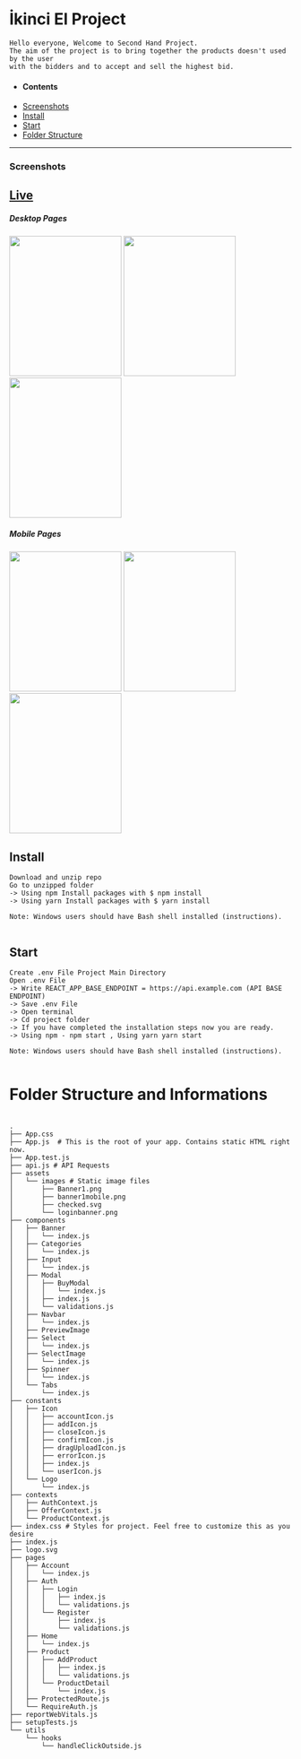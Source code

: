 # İkinci El Project

``` 
Hello everyone, Welcome to Second Hand Project.
The aim of the project is to bring together the products doesn't used by the user 
with the bidders and to accept and sell the highest bid. 

```


<div>
 
 - #### Contents
  -  [Screenshots](#screenshots)
  -  [Install](#install)
  -  [Start](#start)
  -  [Folder Structure](#folder-structure-and-informations)

</div>

---




### Screenshots

 ## [Live](https://protein-ikinciel-project.netlify.app/)


##### Desktop Pages
<div>
  <img src="https://imgur.com/KvqLcb2.gif" width="200" height="250"/>
   
  <img src="https://imgur.com/3ACNAna.gif" width="200" height="250"/>
  <img src="https://imgur.com/1O9ZkhH.png" width="200" height="250"/>
</div>

##### Mobile Pages
<div>
  <img src="https://imgur.com/iF1IJqd.gif" width="200" height="250"/>
   
  <img src="https://imgur.com/Vsnp0ec.png" width="200" height="250"/>
  <img src="https://imgur.com/9vwJhLy.png" width="200" height="250"/>
</div>







## Install
```
Download and unzip repo
Go to unzipped folder
-> Using npm Install packages with $ npm install
-> Using yarn Install packages with $ yarn install

Note: Windows users should have Bash shell installed (instructions).


```
## Start
```
Create .env File Project Main Directory
Open .env File
-> Write REACT_APP_BASE_ENDPOINT = https://api.example.com (API BASE ENDPOINT)
-> Save .env File
-> Open terminal
-> Cd project folder 
-> If you have completed the installation steps now you are ready.
-> Using npm - npm start , Using yarn yarn start

Note: Windows users should have Bash shell installed (instructions).


```
# Folder Structure and Informations
```

.
├── App.css
├── App.js  # This is the root of your app. Contains static HTML right now.
├── App.test.js
├── api.js # API Requests
├── assets
│   └── images # Static image files
│       ├── Banner1.png
│       ├── banner1mobile.png
│       ├── checked.svg
│       └── loginbanner.png
├── components
│   ├── Banner
│   │   └── index.js
│   ├── Categories
│   │   └── index.js
│   ├── Input
│   │   └── index.js
│   ├── Modal
│   │   ├── BuyModal
│   │   │   └── index.js
│   │   ├── index.js
│   │   └── validations.js
│   ├── Navbar
│   │   └── index.js
│   ├── PreviewImage
│   ├── Select
│   │   └── index.js
│   ├── SelectImage
│   │   └── index.js
│   ├── Spinner
│   │   └── index.js
│   └── Tabs
│       └── index.js
├── constants
│   ├── Icon
│   │   ├── accountIcon.js
│   │   ├── addIcon.js
│   │   ├── closeIcon.js
│   │   ├── confirmIcon.js
│   │   ├── dragUploadIcon.js
│   │   ├── errorIcon.js
│   │   ├── index.js
│   │   └── userIcon.js
│   └── Logo
│       └── index.js
├── contexts
│   ├── AuthContext.js
│   ├── OfferContext.js
│   └── ProductContext.js
├── index.css # Styles for project. Feel free to customize this as you desire
├── index.js
├── logo.svg
├── pages
│   ├── Account
│   │   └── index.js
│   ├── Auth
│   │   ├── Login
│   │   │   ├── index.js
│   │   │   └── validations.js
│   │   └── Register
│   │       ├── index.js
│   │       └── validations.js
│   ├── Home
│   │   └── index.js
│   ├── Product
│   │   ├── AddProduct
│   │   │   ├── index.js
│   │   │   └── validations.js
│   │   └── ProductDetail
│   │       └── index.js
│   ├── ProtectedRoute.js
│   └── RequireAuth.js
├── reportWebVitals.js
├── setupTests.js
└── utils
    └── hooks
        └── handleClickOutside.js


```